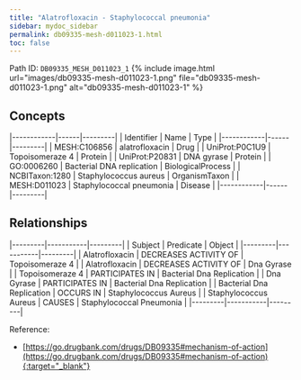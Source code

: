 ```yaml
---
title: "Alatrofloxacin - Staphylococcal pneumonia"
sidebar: mydoc_sidebar
permalink: db09335-mesh-d011023-1.html
toc: false 
---
```



Path ID: `DB09335_MESH_D011023_1`
{% include image.html url="images/db09335-mesh-d011023-1.png" file="db09335-mesh-d011023-1.png" alt="db09335-mesh-d011023-1" %}

## Concepts

|------------|------|---------|
| Identifier | Name | Type    |
|------------|------|---------|
| MESH:C106856 | alatrofloxacin | Drug |
| UniProt:P0C1U9 | Topoisomeraze 4 | Protein |
| UniProt:P20831 | DNA gyrase | Protein |
| GO:0006260 | Bacterial DNA replication | BiologicalProcess |
| NCBITaxon:1280 | Staphylococcus aureus | OrganismTaxon |
| MESH:D011023 | Staphylococcal pneumonia | Disease |
|------------|------|---------|

## Relationships

|---------|-----------|---------|
| Subject | Predicate | Object  |
|---------|-----------|---------|
| Alatrofloxacin | DECREASES ACTIVITY OF | Topoisomeraze 4 |
| Alatrofloxacin | DECREASES ACTIVITY OF | Dna Gyrase |
| Topoisomeraze 4 | PARTICIPATES IN | Bacterial Dna Replication |
| Dna Gyrase | PARTICIPATES IN | Bacterial Dna Replication |
| Bacterial Dna Replication | OCCURS IN | Staphylococcus Aureus |
| Staphylococcus Aureus | CAUSES | Staphylococcal Pneumonia |
|---------|-----------|---------|

Reference:
  - [https://go.drugbank.com/drugs/DB09335#mechanism-of-action](https://go.drugbank.com/drugs/DB09335#mechanism-of-action){:target="_blank"}